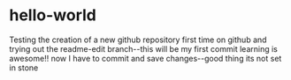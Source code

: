 # hello-world
Testing the creation of a new github repository
first time on github and trying out the readme-edit branch--this will be my first commit
learning is awesome!!  now I have to commit and save changes--good thing its not set in stone
